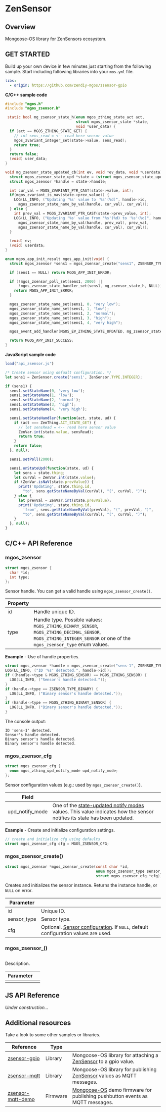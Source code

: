 # ZenSensor
## Overview
Mongoose-OS library for ZenSensors ecosystem.
## GET STARTED
Build up your own device in few minutes just starting from the following sample. Start including following libraries into your `mos.yml` file.
```yaml
libs:
  - origin: https://github.com/zendiy-mgos/zsensor-gpio
```
**C/C++ sample code**
```c
#include "mgos.h"
#include "mgos_zsensor.h"

 static bool mg_zsensor_state_h(enum mgos_zthing_state_act act,
                                struct mgos_zsensor_state *state,
                                void *user_data) {
  if (act == MGOS_ZTHING_STATE_GET) {
    // int sens_read = <-- read here sensor value
    mgos_zvariant_integer_set(state->value, sens_read);
    return true;
  }
  return false;
  (void) user_data;
}

void mg_zsensor_state_updated_cb(int ev, void *ev_data, void *userdata) {
  struct mgos_zsensor_state_upd *state = (struct mgos_zsensor_state_upd *)ev_data;
  struct mgos_zsensor *handle = state->handle;

  int cur_val = MGOS_ZVARIANT_PTR_CAST(state->value, int);
  if(mgos_zvariant_is_nav(state->prev_value)) {
    LOG(LL_INFO, ("Updating '%s' value to '%s'(%d)", handle->id, 
      mgos_zsensor_state_name_by_val(handle, cur_val), cur_val));
  } else {
    int prev_val = MGOS_ZVARIANT_PTR_CAST(state->prev_value, int);
    LOG(LL_INFO, ("Updating '%s' value from '%s'(%d) to '%s'(%d)", handle->id, 
      mgos_zsensor_state_name_by_val(handle, prev_val), prev_val,
      mgos_zsensor_state_name_by_val(handle, cur_val), cur_val));
  }

  (void) ev;
  (void) userdata;
}

enum mgos_app_init_result mgos_app_init(void) {
  struct mgos_zsensor *sens1 = mgos_zsensor_create("sens1", ZSENSOR_TYPE_INTEGER, NULL);

  if (sens1 == NULL) return MGOS_APP_INIT_ERROR;

  if (!mgos_zsensor_poll_set(sens1, 2000) || 
      !mgos_zsensor_state_handler_set(sens1, mg_zsensor_state_h, NULL)) {
    return MGOS_APP_INIT_ERROR;
  }

  mgos_zsensor_state_name_set(sens1, 0, "very low");
  mgos_zsensor_state_name_set(sens1, 1, "low");
  mgos_zsensor_state_name_set(sens1, 2, "normal");
  mgos_zsensor_state_name_set(sens1, 3, "high");
  mgos_zsensor_state_name_set(sens1, 4, "very high");

  mgos_event_add_handler(MGOS_EV_ZTHING_STATE_UPDATED, mg_zsensor_state_updated_cb, NULL);

  return MGOS_APP_INIT_SUCCESS;
}
```
**JavaScript sample code**
```js
load("api_zsensor.js")

/* Create sensor using defualt configuration. */   
let sens1 = ZenSensor.create('sens1', ZenSensor.TYPE.INTEGER);

if (sens1) {
  sens1.setStateName(0, 'very low');
  sens1.setStateName(1, 'low');
  sens1.setStateName(2, 'normal');
  sens1.setStateName(3, 'high');
  sens1.setStateName(4, 'very high');

  sens1.setStateHandler(function(act, state, ud) {
    if (act === ZenThing.ACT_STATE_GET) {
      // let sensRead = <-- read here sensor value
      ZenVar.int(state.value, sensRead);
      return true;
    }
    return false;
  }, null);

  sens1.setPoll(2000);

  sens1.onStateUpd(function(state, ud) {
    let sens = state.thing;
    let curVal = ZenVar.int(state.value);
    if (ZenVar.isNaV(state.prevValue)) {
      print('Updating', state.thing.id,
        "to", sens.getStateNameByVal(curVal), "(", curVal, ")");    
    } else {
      let prevVal = ZenVar.int(state.prevValue);
      print('Updating', state.thing.id,
        'from', sens.getStateNameByVal(prevVal), "(", prevVal, ")",
        "to", sens.getStateNameByVal(curVal), "(", curVal, ")");
    }
  }, null);
}
```
## C/C++ API Reference
### mgos_zsensor
```c
struct mgos_zsensor {
  char *id;
  int type;
};
```
Sensor handle. You can get a valid handle using `mgos_zsensor_create()`.

|Property||
|--|--|
|id|Handle unique ID.|
|type|Handle type. Possible values: `MGOS_ZTHING_BINARY_SENSOR`, `MGOS_ZTHING_DECIMAL_SENSOR`, `MGOS_ZTHING_INTEGER_SENSOR` or one of the `mgos_zsensor_type` enum values.|

**Example** - Use of handle properties.
```c
struct mgos_zsensor *handle = mgos_zsensor_create("sens-1", ZSENSOR_TYPE_BINARY, NULL);
LOG(LL_INFO, ("ID '%s' detected.", handle->id));
if ((handle->type & MGOS_ZTHING_SENSOR) == MGOS_ZTHING_SENSOR) {
  LOG(LL_INFO, ("Sensor's handle detected."));
}
if (handle->type == ZSENSOR_TYPE_BINARY) {
  LOG(LL_INFO, ("Binary sensor's handle detected."));
}
if (handle->type == MGOS_ZTHING_BINARY_SENSOR) {
  LOG(LL_INFO, ("Binary sensor's handle detected."));
}
```
The console output:
```console
ID 'sens-1' detected.
Sensor's handle detected.
Binary sensor's handle detected.
Binary sensor's handle detected.
```
### mgos_zsensor_cfg
```c
struct mgos_zsensor_cfg {
  enum mgos_zthing_upd_notify_mode upd_notify_mode;
};
```
Sensor configuration values (e.g.: used by `mgos_zsensor_create()`).

|Field||
|--|--|
|upd_notify_mode|One of the [state-updated notify modes](https://github.com/zendiy-mgos/zthing/blob/master/README.md#enum-mgos_zthing_upd_notify_mode) values. This value indicates how the sensor notifies its state has been updated.|

**Example** - Create and initialize configuration settings.
```c
// create and initialize cfg using defaults
struct mgos_zsensor_cfg cfg = MGOS_ZSENSOR_CFG;
```
### mgos_zsensor_create()
```c
struct mgos_zsensor *mgos_zsensor_create(const char *id,
                                         enum mgos_zsensor_type sensor_type,
                                         struct mgos_zsensor_cfg *cfg);
```
Creates and initializes the sensor instance. Returns the instance handle, or `NULL` on error.

|Parameter||
|--|--|
|id|Unique ID.|
|sensor_type|Sensor type.|
|cfg|Optional. [Sensor configuration](https://github.com/zendiy-mgos/zsensor#mgos_zsensor_cfg). If `NULL`, default configuration values are used.|
### mgos_zsensor_()
```c

```
Description.

|Parameter||
|--|--|
|||


## JS API Reference
*Under construction...*
## Additional resources
Take a look to some other samples or libraries.

|Reference|Type||
|--|--|--|
|[zsensor-gpio](https://github.com/zendiy-mgos/zsensor-gpio)|Library|Mongoose-OS library for attaching a [ZenSensor](https://github.com/zendiy-mgos/zsensor) to a gpio value.|
|[zsensor-mqtt](https://github.com/zendiy-mgos/zsensor-mqtt)|Library|Mongoose-OS library for publishing [ZenSensor](https://github.com/zendiy-mgos/sensor) values as MQTT messages.|
|[zsensor-mqtt-demo](https://github.com/zendiy-mgos/zsensor-mqtt-demo)|Firmware|[Mongoose-OS](https://mongoose-os.com/) demo firmware for publishing pushbutton events as MQTT messages.|